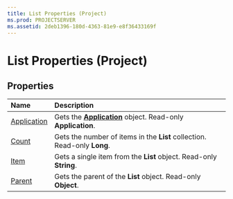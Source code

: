 ```yaml
---
title: List Properties (Project)
ms.prod: PROJECTSERVER
ms.assetid: 2deb1396-180d-4363-81e9-e8f36433169f
---
```



# List Properties (Project)

## Properties



|**Name**|**Description**|
|:-----|:-----|
|[Application](list-application-property-project.md)|Gets the  **[Application](application-object-project.md)** object. Read-only **Application**.|
|[Count](list-count-property-project.md)|Gets the number of items in the  **List** collection. Read-only **Long**.|
|[Item](list-item-property-project.md)|Gets a single item from the **List** object. Read-only **String**.|
|[Parent](list-parent-property-project.md)|Gets the parent of the  **List** object. Read-only **Object**.|

